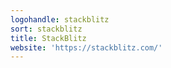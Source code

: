 ```yaml
---
logohandle: stackblitz
sort: stackblitz
title: StackBlitz
website: 'https://stackblitz.com/'
---
```

